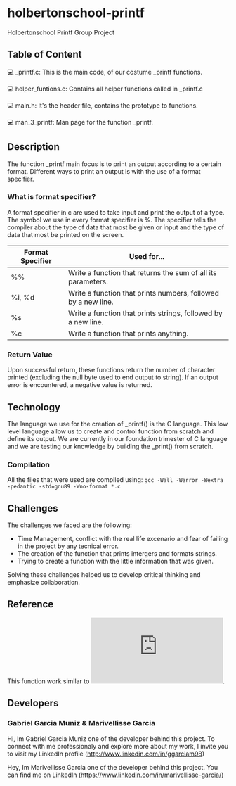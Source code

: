 # holbertonschool-printf
Holbertonschool Printf Group Project


## Table of Content
:computer: _printf.c: This is the main code, of our costume _printf functions.

:computer: helper_funtions.c: Contains all helper functions called in _printf.c

:computer: main.h: It's the header file, contains the prototype to functions.

:computer: man_3_printf: Man page for the function _printf.

## Description

The function _printf main focus is to print an output according to a certain format. Different ways to print an output is with the use of a format specifier.

### What is format specifier?

A format specifier in c are used to take input and print the output of a type. The symbol we use in every format specifier is %. The specifier tells the compiler about the type of data that most be given or input and the type of data that most be printed on the screen.

| Format Specifier | Used for...                                                   |
|------------------|---------------------------------------------------------------|
| %%               | Write a function that returns the sum of all its parameters.  |
| %i, %d           | Write a function that prints numbers, followed by a new line. |
| %s               | Write a function that prints strings, followed by a new line. |
| %c               | Write a function that prints anything.                        |

### Return Value
Upon successful return, these functions return the number of character printed (excluding the null byte used to end output to string). If an output error is encountered, a negative value is returned.

## Technology

The language we use for the creation of _printf() is the C language. This low level language allow us to create and control function from scratch and define its output. We are currently in our foundation trimester of C language and we are testing our knowledge by building the _print() from scratch.

### Compilation
All the files that were used are compiled using:
`gcc -Wall -Werror -Wextra -pedantic -std=gnu89 -Wno-format *.c`

## Challenges
The challenges we faced are the following:

* Time Management, conflict with the real life excenario and fear of failing in the project by any tecnical error.
* The creation of the function that prints intergers and formats strings.
* Trying to create a function with the little information that was given. 

Solving these challenges helped us to develop critical thinking and emphasize collaboration.

## Reference
This function work similar to ![printf(3)](https://man7.org/linux/man-pages/man3/printf.3.html). 

## Developers
### Gabriel Garcia Muniz & Marivellisse Garcia 
Hi, Im Gabriel Garcia Muniz one of the developer behind this project. To connect with me professionaly and explore more about my work, I invite you to visit my LinkedIn profile (http://www.linkedin.com/in/ggarciam98)

Hey, Im Marivellisse Garcia one of the developer behind this project. You can find me on LinkedIn (https://www.linkedin.com/in/marivellisse-garcia/)
